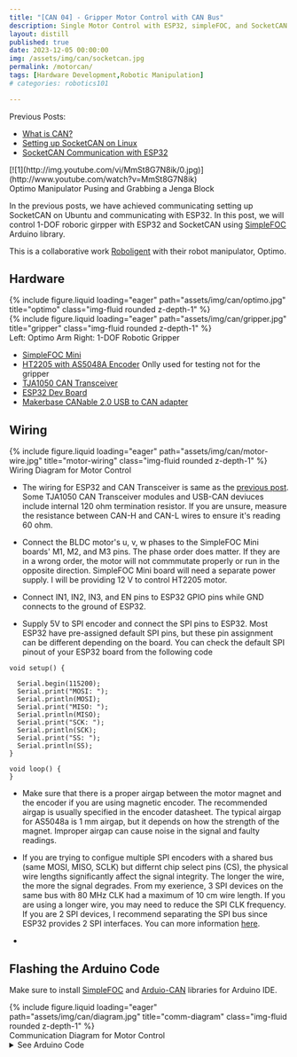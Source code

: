 ```yaml
---
title: "[CAN 04] - Gripper Motor Control with CAN Bus"
description: Single Motor Control with ESP32, simpleFOC, and SocketCAN for Robotic Gripper
layout: distill
published: true
date: 2023-12-05 00:00:00
img: /assets/img/can/socketcan.jpg
permalink: /motorcan/
tags: [Hardware Development,Robotic Manipulation]
# categories: robotics101

---
```


Previous Posts:
- [What is CAN?](/aboutcan/)
- [Setting up SocketCAN on Linux](/socketcan/)
- [SocketCAN Communication with ESP32](/esp32can/)


<div class="row">
    <div class="col-sm mt-3 mt-md-0">
        [![1](http://img.youtube.com/vi/MmSt8G7N8ik/0.jpg)](http://www.youtube.com/watch?v=MmSt8G7N8ik)
    </div>
</div>
<div class="caption">
   Optimo Manipulator Pusing and Grabbing a Jenga Block
</div>

In the previous posts, we have achieved communicating setting up SocketCAN on Ubuntu and communicating with ESP32. In this post, we will control 1-DOF roboric girpper with ESP32 and SocketCAN using [SimpleFOC](https://simplefoc.com/) Arduino library.

This is a collaborative work [Roboligent](https://roboligent.com/) with their robot manipulator, Optimo.

## Hardware

<div class="row">
    <div class="col-sm mt-3 mt-md-0">
        {% include figure.liquid loading="eager" path="assets/img/can/optimo.jpg" title="optimo" class="img-fluid rounded z-depth-1" %}
    </div>
    <div class="col-sm mt-3 mt-md-0">
        {% include figure.liquid loading="eager" path="assets/img/can/gripper.jpg" title="gripper" class="img-fluid rounded z-depth-1" %}
    </div>
</div>
<div class="caption">
  Left: Optimo Arm Right: 1-DOF Robotic Gripper
</div>

- [SimpleFOC Mini](https://docs.simplefoc.com/simplefocmini)
- [HT2205 with AS5048A Encoder](https://www.aliexpress.com/i/2251832870920974.html?gatewayAdapt=4itemAdapt) Onlly used for testing not for the gripper
- [TJA1050 CAN Transceiver](https://www.amazon.com/Comimark-Transceiver-TJA1050-Controller-Schnittstelle/dp/B07W4VZ2F2)
- [ESP32 Dev Board](https://a.co/d/8sRDkUT)
- [Makerbase CANable 2.0 USB to CAN adapter](https://makerbase3d.com/product/makerbase-canable-v2/?srsltid=AfmBOoo8SgfMBKoPkINomkXkyG8g6XlvwngQso5DAq0qLKPFEoTqkcba)



## Wiring
<div class="row">
    <div class="col-sm mt-3 mt-md-0">
        {% include figure.liquid loading="eager" path="assets/img/can/motor-wire.jpg" title="motor-wiring" class="img-fluid rounded z-depth-1" %}
    </div>
</div>
<div class="caption">
 Wiring Diagram for Motor Control
</div>

- The wiring for ESP32 and CAN Transceiver is same as the [previous post](/esp32can/). Some TJA1050 CAN Transceiver modules and USB-CAN deviuces include internal 120 ohm termination resistor. If you are unsure, measure the resistance between CAN-H and CAN-L wires to ensure it's reading 60 ohm.

- Connect the BLDC motor's u, v, w phases to the SimpleFOC Mini boards' M1, M2, and M3 pins. The phase order does matter. If they are in a wrong order, the motor will not commmutate properly or run in the opposite direction. SimpleFOC Mini board will need a separate power supply. I will be providing 12 V to control HT2205 motor. 

- Connect IN1, IN2, IN3, and EN pins to ESP32 GPIO pins while GND connects to the ground of ESP32.

- Supply 5V to SPI encoder and connect the SPI pins to ESP32. Most ESP32 have pre-assigned default SPI pins, but these pin assignment can be different depending on the board. You can check the default SPI pinout of your ESP32 board from the following code
```
void setup() {
  
  Serial.begin(115200);
  Serial.print("MOSI: ");
  Serial.println(MOSI);
  Serial.print("MISO: ");
  Serial.println(MISO);
  Serial.print("SCK: ");
  Serial.println(SCK);
  Serial.print("SS: ");
  Serial.println(SS);  
}

void loop() {
}
```


- Make sure that there is a proper airgap between the motor magnet and the encoder if you are using magnetic encoder. The recommended airgap is usually specified in the encoder datasheet. The typical airgap for AS5048a is 1 mm airgap, but it depends on how the strength of the magnet. Improper airgap can cause noise in the signal and faulty readings.

- If you are trying to configue multiple SPI encoders with a shared bus (same MOSI, MISO, SCLK) but differnt chip select pins (CS), the physical wire lengths significantly affect the signal integrity. The longer the wire, the more the signal degrades. From my exerience, 3 SPI devices on the same bus with 80 MHz CLK had a maximum of 10 cm wire length. If you are using a longer wire, you may need to reduce the SPI CLK frequency. If you are 2 SPI devices, I recommend separating the SPI bus since ESP32 provides 2 SPI interfaces. You can more information [here](https://randomnerdtutorials.com/esp32-spi-communication-arduino/).

- 
## Flashing the Arduino Code

Make sure to install [SimpleFOC](https://docs.simplefoc.com/installation) and [Arduio-CAN](https://github.com/sandeepmistry/arduino-CAN) libraries for Arduino IDE. 

<div class="row">
    <div class="col-sm mt-3 mt-md-0">
        {% include figure.liquid loading="eager" path="assets/img/can/diagram.jpg" title="comm-diagram" class="img-fluid rounded z-depth-1" %}
    </div>
</div>
<div class="caption">
 Communication Diagram for Motor Control
</div>


<details>
  <summary>See Arduino Code</summary>
```
//==================================================================================//

#include <CAN.h>
#include <SimpleFOC.h>

#define TX_GPIO_NUM 26 // Connects to CTX
#define RX_GPIO_NUM 27 // Connects to CRX

#define HSPI_MISO 19
#define HSPI_MOSI 23
#define HSPI_SCLK 18
#define HSPI_SS 5

#define PWM_A 15
#define PWM_B 2
#define PWM_C 4
#define EN 16

#define CAN_RX_ID = 0x11;
#define CAN_TX_ID = 0x21;

#define MOTOR_POLE_PAIRS 8
#define MOTOR_PHASE_RESISTANCE 2.240

const float torque_constant = 0.0557; // Nm/A


// MagneticSensorSPI(int cs, float _cpr, int _angle_register)
// config           - SPI config
//  cs              - SPI chip select pin
MagneticSensorSPI sensor = MagneticSensorSPI(AS5048_SPI, HSPI_SS);

// for esp 32, it has 2 spi interfaces VSPI (default) and HPSI as the second one
// to enable it instatiate the object
SPIClass SPI_2(HSPI);

BLDCMotor motor = BLDCMotor(MOTOR_POLE_PAIRS, MOTOR_PHASE_RESISTANCE);
BLDCDriver3PWM driver = BLDCDriver3PWM(PWM_A, PWM_B, PWM_C, EN);
Commander command = Commander(Serial);
// target variable
float target_torque = 0;
void doTarget(char *cmd) { command.scalar(&target_torque, cmd); }


//==================================================================================//

void setup() {
  Serial.begin(115200);
  // while (!Serial)
  //   ;
  delay(1000);

  Serial.println("CAN Receiver/Receiver");

  // Set the pins
  CAN.setPins(RX_GPIO_NUM, TX_GPIO_NUM);

  // start the CAN bus at 250 kbps
  if (!CAN.begin(500E3)) {
    Serial.println("Starting CAN failed!");
    while (1)
      ;
  } else {
    Serial.println("CAN Initialized");
  }

  command.add('T', doTarget, "target");
  // Start Motor
  configMotor();
}

//==================================================================================//

void loop() {
  // user communication
  // command.run();

  target_torque = canReceive(CAN_RX_ID);

  motor.loopFOC();

  if (target_torque > 0.5)
    target_torque = 0.5;
  else if (target_torque < -0.5)
    target_torque = -0.5;

  // float target_current = target_torque / torque_constant // Nm/A
  motor.move(target_torque);
  Serial.print("target_torque: ");
  Serial.println(target_torque);

  sensor.update();
  Serial.print("current position: ");
  Serial.println(sensor.getAngle());
  // send angle over CAN
  
}

//==================================================================================//

void canSender(double data) {

  // send packet: id is 11 bits, packet can contain up to 8 bytes of data
  Serial.print("Sending packet ... ");

  CAN.beginPacket(CAN_TX_ID ); // sets the ID and clears the transmit buffer
  // CAN.beginExtendedPacket(0xabcdef);
  // write data to buffer. data is not sent until endPacket() is
  // called.
  uint8_t dataBuffer[8];
  memcpy(dataBuffer, &data, sizeof(double));
  CAN.write(dataBuffer, sizeof(dataBuffer));
  CAN.endPacket();
  Serial.print("packet end ... ");


  Serial.println("done");
}


//==================================================================================//

double canReceive(int id) {
  // Try to parse packet
  int packetSize = CAN.parsePacket();

  if (packetSize) {
    // Received a packet
    if (!CAN.packetExtended() && CAN.packetId() == id) {
      // Check if the packet size matches the expected size of a float (4 bytes)
      if (packetSize == sizeof(double)) {
        double receivedData; // Declare the received float variable

        // Read the 4 bytes of the float from the CAN packet and store them in
        // receivedData
        CAN.readBytes((char *)&receivedData, sizeof(double));
        Serial.print("Received data: ");
        Serial.println(receivedData);
        canSender(sensor.getAngle());
        return receivedData; // Return the received float
      }
    }
  }

  // Return a default value (you can choose a meaningful default)
  return 0.0;
}

//==================================================================================//

void configMotor() {
  // start the newly defined spi communication
  SPI_2.begin(HSPI_SCLK, HSPI_MISO, HSPI_MOSI, HSPI_SS); // SCLK, MISO, MOSI, SS
  // initialise magnetic sensor hardware
  sensor.init(&SPI_2);
  motor.linkSensor(&sensor);

  // Set Driver
  driver.voltage_power_supply = 12;
  driver.voltage_limit = 5;
  driver.init();
  motor.linkDriver(&driver);

  // FOC model selection
  motor.foc_modulation = FOCModulationType::SpaceVectorPWM;
  // set motion control loop to be used
  motor.controller = MotionControlType::torque; // it sends voltage without phase resistance defined
                                                // make sure to set phase resistance or current sense to command current

  // Set Motor Limits
  motor.velocity_limit = 3;
  motor.voltage_limit = 5;

  // aligning voltage
  motor.voltage_sensor_align = 3;

  // Init Motor
  motor.init();
  motor.initFOC();

  // Serial.println("Motor Init");
}

//==================================================================================//

```
</details>
